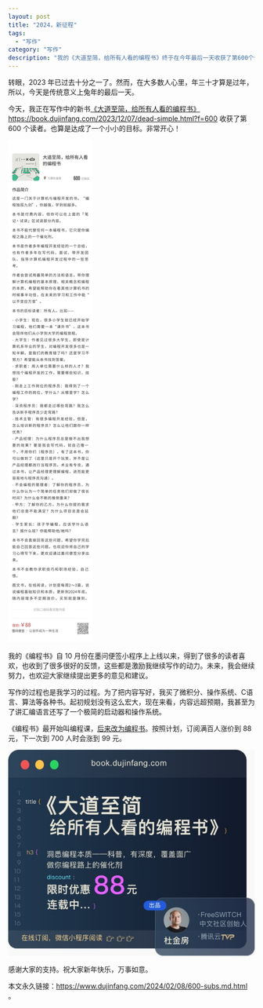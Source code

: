 ```yaml
---
layout: post
title: "2024，新征程"
tags:
  - "写作"
category: "写作"
description: "我的《大道至简，给所有人看的编程书》终于在今年最后一天收获了第600个订阅，达到了预设目标。明年，继续努力。"
---
```


转眼，2023 年已过去十分之一了。然而，在大多数人心里，年三十才算是过年，所以，今天是传统意义上兔年的最后一天。

今天，我正在写作中的新书[《大道至简，给所有人看的编程书》](https://book.dujinfang.com/2023/12/07/dead-simple.html) <https://book.dujinfang.com/2023/12/07/dead-simple.html?f=600> 收获了第 600 个读者。也算是达成了一个小小的目标。非常开心！

![600个订阅](/imgs/600.jpg)

我的《编程书》自 10 月份在墨问便签小程序上上线以来，得到了很多的读者喜欢，也收到了很多很好的反馈，这些都是激励我继续写作的动力。未来，我会继续努力，也欢迎大家继续提出更多的意见和建议。

写作的过程也是我学习的过程。为了把内容写好，我买了微积分、操作系统、C语言、算法等各种书。起初规划没有这么宏大，现在来看，内容远超预期，我甚至为了讲汇编语言还写了一个极简的启动器和操作系统。

《编程书》最开始叫编程课，[后来改为编程书](https://www.cnblogs.com/dujinfang/p/17957505)。按照计划，订阅满百人涨价到 88 元，下一次到 700 人时会涨到 99 元。

![88元](/imgs/88.jpg)

感谢大家的支持。祝大家新年快乐，万事如意。

本文永久链接：<https://www.dujinfang.com/2024/02/08/600-subs.md.html> 。
